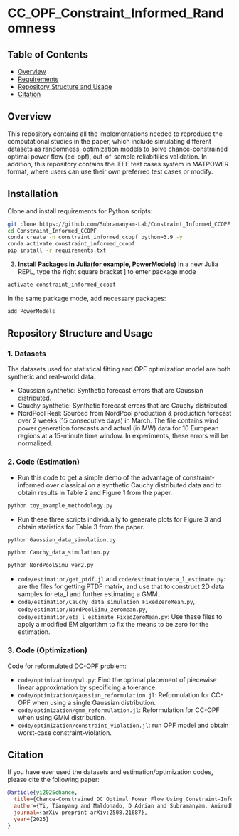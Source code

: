 # CC_OPF_Constraint_Informed_Randomness

## Table of Contents
- [Overview](#overview)
- [Requirements](#requirements)
- [Repository Structure and Usage](#repository-structure-and-usage)
- [Citation](#citation)

## Overview

This repository contains all the implementations needed to reproduce the computational studies in the paper, which include simulating different datasets as randomness, optimization models to solve chance-constrained optimal power flow (cc-opf), out-of-sample reliabitilies validation. In addition, this repository contains the IEEE test cases system in MATPOWER format, where users can use their own preferred test cases or modify.

## Installation

Clone and install requirements for Python scripts:

```bash
git clone https://github.com/Subramanyam-Lab/Constraint_Informed_CCOPF
cd Constraint_Informed_CCOPF
conda create -n constraint_informed_ccopf python=3.9 -y
conda activate constraint_informed_ccopf
pip install -r requirements.txt
```

3. **Install Packages in Julia(for example, PowerModels)**
In a new Julia REPL, type the right square bracket ] to enter package mode
```bash
activate constraint_informed_ccopf
```
In the same package mode, add necessary packages:
```bash
add PowerModels
```


## Repository Structure and Usage

### 1. Datasets

The datasets used for statistical fitting and OPF optimization model are both synthetic and real-world data.
- Gaussian synthetic: Synthetic forecast errors that are Gaussian distributed.  
- Cauchy synthetic: Synthetic forecast errors that are Cauchy distributed.
- NordPool Real: Sourced from NordPool production & production forecast over 2 weeks (15 consecutive days) in March. The file contains wind power generation forecasts and actual (in MW) data for 10 European regions at a 15-minute time window. In experiments, these errors will be normalized. 

### 2. Code (Estimation)
- Run this code to get a simple demo of the advantage of constraint-informed over classical on a synthetic Cauchy distributed data and to obtain results in Table 2 and Figure 1 from the paper.
```bash
python toy_example_methodology.py 
```

- Run these three scripts individually to generate plots for Figure 3 and obtain statistics for Table 3 from the paper.
```bash
python Gaussian_data_simulation.py
```
```bash
python Cauchy_data_simulation.py
```
```bash
python NordPoolSimu_ver2.py
```

- `code/estimation/get_ptdf.jl` and `code/estimation/eta_l_estimate.py`: are the files for getting PTDF matrix, and use that to construct 2D data samples for eta_l and further estimating a GMM.
- `code/estimation/Cauchy_data_simulation_FixedZeroMean.py`, `code/estimation/NordPoolSimu_zeromean.py`, `code/estimation/eta_l_estimate_FixedZeroMean.py`: Use these files to apply a modified EM algorithm to fix the means to be zero for the estimation.

### 3. Code (Optimization)
Code for reformulated DC-OPF problem: 
- `code/optimization/pwl.py`: Find the optimal placement of piecewise linear approximation by specificing a tolerance.
- `code/optimization/gaussian_reformulation.jl`: Reformulation for CC-OPF when using a single Gaussian distribution.
- `code/optimization/gmm_reformulation.jl`: Reformulation for CC-OPF when using GMM distribution.
- `code/optimization/constraint_violation.jl`: run OPF model and obtain worst-case constraint-violation.


## Citation
If you have ever used the datasets and estimation/optimization codes, please cite the following paper: 
```bibtex
@article{yi2025chance,
  title={Chance-Constrained DC Optimal Power Flow Using Constraint-Informed Statistical Estimation},
  author={Yi, Tianyang and Maldonado, D Adrian and Subramanyam, Anirudh},
  journal={arXiv preprint arXiv:2508.21687},
  year={2025}
}
